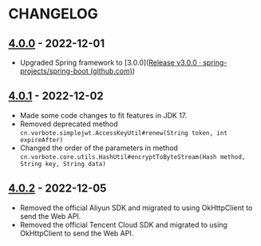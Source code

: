 # CHANGELOG

## [4.0.0](https://github.com/zihluwang/vorbote-framework/releases/tag/v4.0.0) - 2022-12-01

- Upgraded Spring framework to [3.0.0]([Release v3.0.0 · spring-projects/spring-boot (github.com)](https://github.com/spring-projects/spring-boot/releases/tag/v3.0.0))

## [4.0.1](https://github.com/zihluwang/vorbote-framework/releases/tag/v4.0.1) - 2022-12-02

- Made some code changes to fit features in JDK 17.
- Removed deprecated method `cn.vorbote.simplejwt.AccessKeyUtil#renew(String token, int expireAfter)`
- Changed the order of the parameters in method `cn.vorbote.core.utils.HashUtil#encryptToByteStream(Hash method, String key, String data)`

## [4.0.2](https://github.com/zihluwang/vorbote-framework/releases/tag/v4.0.2) - 2022-12-05

- Removed the official Aliyun SDK and migrated to using OkHttpClient to send the Web API.
- Removed the official Tencent Cloud SDK and migrated to using OkHttpClient to send the Web API.
